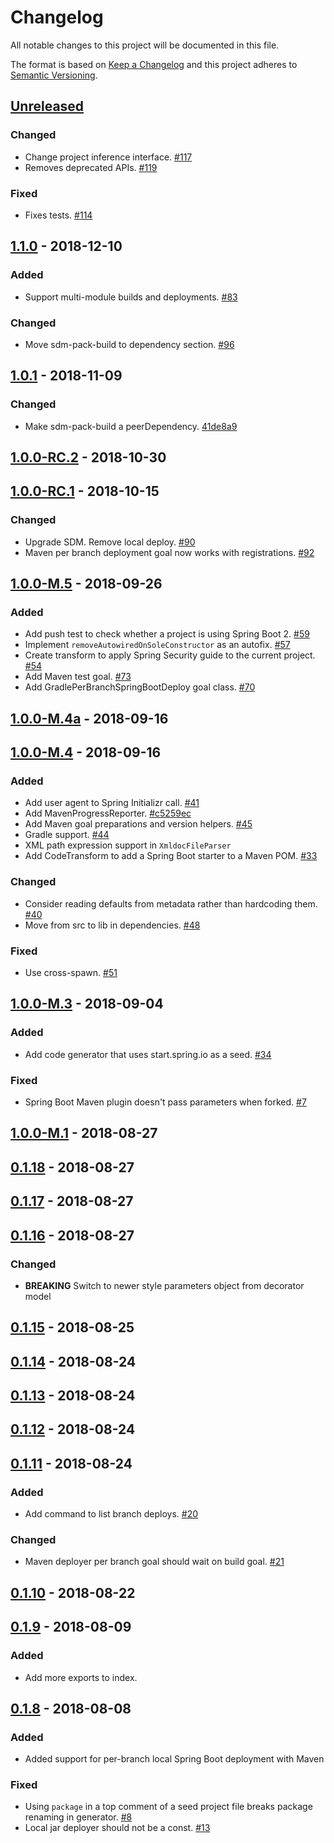 # Changelog

All notable changes to this project will be documented in this file.

The format is based on [Keep a Changelog](http://keepachangelog.com/)
and this project adheres to [Semantic Versioning](http://semver.org/).

## [Unreleased](https://github.com/atomist/sdm-pack-spring/compare/1.1.0...HEAD)

### Changed

-   Change project inference interface. [#117](https://github.com/atomist/sdm-pack-spring/issues/117)
-   Removes deprecated APIs. [#119](https://github.com/atomist/sdm-pack-spring/issues/119)

### Fixed

-   Fixes tests. [#114](https://github.com/atomist/sdm-pack-spring/issues/114)

## [1.1.0](https://github.com/atomist/sdm-pack-spring/compare/1.0.1...1.1.0) - 2018-12-10

### Added

-   Support multi-module builds and deployments. [#83](https://github.com/atomist/sdm-pack-spring/issues/83)

### Changed

-   Move sdm-pack-build to dependency section. [#96](https://github.com/atomist/sdm-pack-spring/issues/96)

## [1.0.1](https://github.com/atomist/sdm-pack-spring/compare/1.0.0-RC.2...1.0.1) - 2018-11-09

### Changed

-   Make sdm-pack-build a peerDependency. [41de8a9](https://github.com/atomist/sdm-pack-spring/commit/41de8a9fad5e0a4a1ab1a883e5a47ac7bcd7ae1b)

## [1.0.0-RC.2](https://github.com/atomist/sdm-pack-spring/compare/1.0.0-RC.1...1.0.0-RC.2) - 2018-10-30

## [1.0.0-RC.1](https://github.com/atomist/sdm-pack-spring/compare/1.0.0-M.5...1.0.0-RC.1) - 2018-10-15

### Changed

-   Upgrade SDM. Remove local deploy. [#90](https://github.com/atomist/sdm-pack-spring/issues/90)
-   Maven per branch deployment goal now works with registrations. [#92](https://github.com/atomist/sdm-pack-spring/issues/92)

## [1.0.0-M.5](https://github.com/atomist/sdm-pack-spring/compare/1.0.0-M.4a...1.0.0-M.5) - 2018-09-26

### Added

-   Add push test to check whether a project is using Spring Boot 2. [#59](https://github.com/atomist/sdm-pack-spring/issues/59)
-   Implement `removeAutowiredOnSoleConstructor` as an autofix. [#57](https://github.com/atomist/sdm-pack-spring/issues/57)
-   Create transform to apply Spring Security guide to the current project. [#54](https://github.com/atomist/sdm-pack-spring/issues/54)
-   Add Maven test goal. [#73](https://github.com/atomist/sdm-pack-spring/issues/73)
-   Add GradlePerBranchSpringBootDeploy goal class. [#70](https://github.com/atomist/sdm-pack-spring/issues/70)

## [1.0.0-M.4a](https://github.com/atomist/sdm-pack-spring/compare/1.0.0-M.4...1.0.0-M.4a) - 2018-09-16

## [1.0.0-M.4](https://github.com/atomist/sdm-pack-spring/compare/1.0.0-M.3...1.0.0-M.4) - 2018-09-16

### Added

-   Add user agent to Spring Initializr call. [#41](https://github.com/atomist/sdm-pack-spring/issues/41)
-   Add MavenProgressReporter. [#c5259ec](https://github.com/atomist/sdm-pack-spring/commit/c5259ecca2dbae3c1c30be66c8ac0e2cb84db5d4)
-   Add Maven goal preparations and version helpers. [#45](https://github.com/atomist/sdm-pack-spring/issues/45)
-   Gradle support. [#44](https://github.com/atomist/sdm-pack-spring/issues/44)
-   XML path expression support in `XmldocFileParser`
-   Add CodeTransform to add a Spring Boot starter to a Maven POM. [#33](https://github.com/atomist/sdm-pack-spring/issues/33)

### Changed

-   Consider reading defaults from metadata rather than hardcoding them. [#40](https://github.com/atomist/sdm-pack-spring/issues/40)
-   Move from src to lib in dependencies. [#48](https://github.com/atomist/sdm-pack-spring/issues/48)

### Fixed

-   Use cross-spawn. [#51](https://github.com/atomist/sdm-pack-spring/issues/51)

## [1.0.0-M.3](https://github.com/atomist/sdm-pack-spring/compare/1.0.0-M.1...1.0.0-M.3) - 2018-09-04

### Added

-   Add code generator that uses start.spring.io as a seed. [#34](https://github.com/atomist/sdm-pack-spring/issues/34)

### Fixed

-   Spring Boot Maven plugin doesn't pass parameters when forked. [#7](https://github.com/atomist/sdm-pack-spring/issues/7)

## [1.0.0-M.1](https://github.com/atomist/sdm-pack-spring/compare/0.1.18...1.0.0-M.1) - 2018-08-27

## [0.1.18](https://github.com/atomist/sdm-pack-spring/compare/0.1.17...0.1.18) - 2018-08-27

## [0.1.17](https://github.com/atomist/sdm-pack-spring/compare/0.1.16...0.1.17) - 2018-08-27

## [0.1.16](https://github.com/atomist/sdm-pack-spring/compare/0.1.15...0.1.16) - 2018-08-27

### Changed

-   **BREAKING** Switch to newer style parameters object from decorator model

## [0.1.15](https://github.com/atomist/sdm-pack-spring/compare/0.1.14...0.1.15) - 2018-08-25

## [0.1.14](https://github.com/atomist/sdm-pack-spring/compare/0.1.13...0.1.14) - 2018-08-24

## [0.1.13](https://github.com/atomist/sdm-pack-spring/compare/0.1.12...0.1.13) - 2018-08-24

## [0.1.12](https://github.com/atomist/sdm-pack-spring/compare/0.1.11...0.1.12) - 2018-08-24

## [0.1.11](https://github.com/atomist/sdm-pack-spring/compare/0.1.10...0.1.11) - 2018-08-24

### Added

-   Add command to list branch deploys. [#20](https://github.com/atomist/sdm-pack-spring/issues/20)

### Changed

-   Maven deployer per branch goal should wait on build goal. [#21](https://github.com/atomist/sdm-pack-spring/issues/21)

## [0.1.10](https://github.com/atomist/sdm-pack-spring/compare/0.1.9...0.1.10) - 2018-08-22

## [0.1.9](https://github.com/atomist/sdm-pack-spring/compare/0.1.8...0.1.9) - 2018-08-09

### Added

-   Add more exports to index.

## [0.1.8](https://github.com/atomist/sdm-pack-spring/tree/0.1.8) - 2018-08-08

### Added

-   Added support for per-branch local Spring Boot deployment with Maven

### Fixed

-   Using `package` in a top comment of a seed project file breaks package renaming in generator. [#8](https://github.com/atomist/sdm-pack-spring/issues/8)
-   Local jar deployer should not be a const. [#13](https://github.com/atomist/sdm-pack-spring/issues/13)
